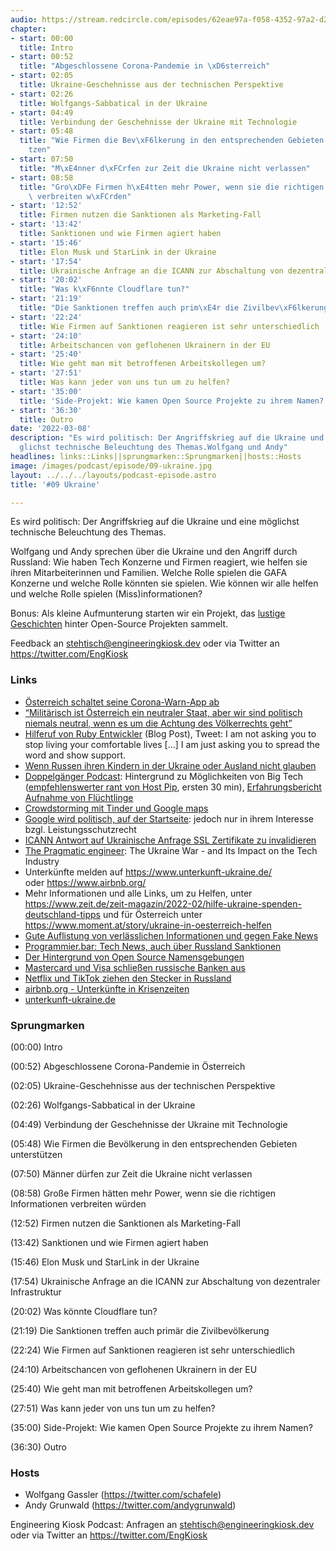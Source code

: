 ```yaml
---
audio: https://stream.redcircle.com/episodes/62eae97a-f058-4352-97a2-d2bc5c48b688/stream.mp3
chapter:
- start: 00:00
  title: Intro
- start: 00:52
  title: "Abgeschlossene Corona-Pandemie in \xD6sterreich"
- start: 02:05
  title: Ukraine-Geschehnisse aus der technischen Perspektive
- start: 02:26
  title: Wolfgangs-Sabbatical in der Ukraine
- start: 04:49
  title: Verbindung der Geschehnisse der Ukraine mit Technologie
- start: 05:48
  title: "Wie Firmen die Bev\xF6lkerung in den entsprechenden Gebieten unterst\xFC\
    tzen"
- start: 07:50
  title: "M\xE4nner d\xFCrfen zur Zeit die Ukraine nicht verlassen"
- start: 08:58
  title: "Gro\xDFe Firmen h\xE4tten mehr Power, wenn sie die richtigen Informationen\
    \ verbreiten w\xFCrden"
- start: '12:52'
  title: Firmen nutzen die Sanktionen als Marketing-Fall
- start: '13:42'
  title: Sanktionen und wie Firmen agiert haben
- start: '15:46'
  title: Elon Musk und StarLink in der Ukraine
- start: '17:54'
  title: Ukrainische Anfrage an die ICANN zur Abschaltung von dezentraler Infrastruktur
- start: '20:02'
  title: "Was k\xF6nnte Cloudflare tun?"
- start: '21:19'
  title: "Die Sanktionen treffen auch prim\xE4r die Zivilbev\xF6lkerung"
- start: '22:24'
  title: Wie Firmen auf Sanktionen reagieren ist sehr unterschiedlich
- start: '24:10'
  title: Arbeitschancen von geflohenen Ukrainern in der EU
- start: '25:40'
  title: Wie geht man mit betroffenen Arbeitskollegen um?
- start: '27:51'
  title: Was kann jeder von uns tun um zu helfen?
- start: '35:00'
  title: 'Side-Projekt: Wie kamen Open Source Projekte zu ihrem Namen?'
- start: '36:30'
  title: Outro
date: '2022-03-08'
description: "Es wird politisch: Der Angriffskrieg auf die Ukraine und eine m\xF6\
  glichst technische Beleuchtung des Themas.Wolfgang und Andy"
headlines: links::Links||sprungmarken::Sprungmarken||hosts::Hosts
image: /images/podcast/episode/09-ukraine.jpg
layout: ../../../layouts/podcast-episode.astro
title: '#09 Ukraine'

---
```


<p class="mb-6 text-base md:text-lg text-coolGray-500">Es wird politisch: Der Angriffskrieg auf die Ukraine und eine möglichst technische Beleuchtung des Themas.</p><p class="mb-6 text-base md:text-lg text-coolGray-500">Wolfgang und Andy sprechen über die Ukraine und den Angriff durch Russland: Wie haben Tech Konzerne und Firmen reagiert, wie helfen sie ihren Mitarbeiterinnen und Familien. Welche Rolle spielen die GAFA Konzerne und welche Rolle könnten sie spielen. Wie können wir alle helfen und welche Rolle spielen (Miss)informationen?</p><p class="mb-6 text-base md:text-lg text-coolGray-500">Bonus: Als kleine Aufmunterung starten wir ein Projekt, das <a class="underline hover:no-underline" style="text-decoration-line: underline;"href="https://github.com/EngineeringKiosk/OSS-Names" rel="nofollow">lustige Geschichten</a> hinter Open-Source Projekten sammelt. </p><p class="mb-6 text-base md:text-lg text-coolGray-500">Feedback an <a class="underline hover:no-underline" style="text-decoration-line: underline;"href="mailto:stehtisch@engineeringkiosk.dev" rel="nofollow">stehtisch@engineeringkiosk.dev</a> oder via Twitter an <a class="underline hover:no-underline" style="text-decoration-line: underline;"href="https://twitter.com/EngKiosk" rel="nofollow">https://twitter.com/EngKiosk</a></p><h3 class="mb-4 text-2xl md:text-3xl font-semibold text-coolGray-800" id=links>Links</h3><ul class="list-disc px-5 mb-6 md:px-5 text-base md:text-lg text-coolGray-500" style="list-style-type: disc;"><li><a class="underline hover:no-underline" style="text-decoration-line: underline;"href="https://www.derstandard.de/story/2000133483085/das-ende-der-stopp-corona-app-ist-da" rel="nofollow">Österreich schaltet seine Corona-Warn-App ab</a></li><li><a class="underline hover:no-underline" style="text-decoration-line: underline;"href="https://orf.at/stories/3251387/" rel="nofollow">“Militärisch ist Österreich ein neutraler Staat, aber wir sind politisch niemals neutral, wenn es um die Achtung des Völkerrechts geht”</a></li><li><a class="underline hover:no-underline" style="text-decoration-line: underline;"href="https://zverok.space/blog/2022-03-03-WAR.html" rel="nofollow">Hilferuf von Ruby Entwickler</a> (Blog Post), Tweet: I am not asking you to stop living your comfortable lives [...] I am just asking you to spread the word and show support.</li><li><a class="underline hover:no-underline" style="text-decoration-line: underline;"href="https://www.bbc.com/news/world-europe-60600487" rel="nofollow">Wenn Russen ihren Kindern in der Ukraine oder Ausland nicht glauben</a></li><li><a class="underline hover:no-underline" style="text-decoration-line: underline;"href="https://www.doppelgaenger.io/123-big-tech-krisen-pr-%f0%9f%92%a4-ziprecruiter-zoom-zalando-hellofresh-salesforce-sea-ltd/" rel="nofollow">Doppelgänger Podcast</a>: Hintergrund zu Möglichkeiten von Big Tech (<a class="underline hover:no-underline" style="text-decoration-line: underline;"href="https://www.doppelgaenger.io/123-big-tech-krisen-pr-%f0%9f%92%a4-ziprecruiter-zoom-zalando-hellofresh-salesforce-sea-ltd/" rel="nofollow">empfehlenswerter rant von Host Pip</a>, ersten 30 min), <a class="underline hover:no-underline" style="text-decoration-line: underline;"href="https://www.doppelgaenger.io/124-%f0%9f%87%ba%f0%9f%87%a6-magic-number-earnings-von-%e2%9d%84%ef%b8%8f-snowflake-%f0%9f%8e%88-plug-power-%f0%9f%a7%9e%e2%99%80%ef%b8%8f-wish-%f0%9f%9a%9b-samsara/" rel="nofollow">Erfahrungsbericht Aufnahme von Flüchtlinge</a></li><li><a class="underline hover:no-underline" style="text-decoration-line: underline;"href="https://www.forbes.com/sites/emmawoollacott/2022/03/02/how-restaurant-reviews-and-tinder-profiles-are-countering-russian-misinformation/" rel="nofollow">Crowdstorming mit Tinder und Google maps</a></li><li><a class="underline hover:no-underline" style="text-decoration-line: underline;"href="https://netzpolitik.org/2012/google-startet-kampagne-gegen-das-leistungsschutzrecht/" rel="nofollow">Google wird politisch, auf der Startseite</a>: jedoch nur in ihrem Interesse bzgl. Leistungsschutzrecht </li><li><a class="underline hover:no-underline" style="text-decoration-line: underline;"href="https://www.icann.org/en/system/files/correspondence/marby-to-fedorov-02mar22-en.pdf" rel="nofollow">ICANN Antwort auf Ukrainische Anfrage SSL Zertifikate zu invalidieren</a></li><li><a class="underline hover:no-underline" style="text-decoration-line: underline;"href="https://blog.pragmaticengineer.com/the-ukraine-crisis-impact-on-tech/" rel="nofollow">The Pragmatic engineer</a>: The Ukraine War - and Its Impact on the Tech Industry</li><li>Unterkünfte melden auf <a class="underline hover:no-underline" style="text-decoration-line: underline;"href="https://www.unterkunft-ukraine.de/" rel="nofollow">https://www.unterkunft-ukraine.de/</a> oder <a class="underline hover:no-underline" style="text-decoration-line: underline;"href="https://www.airbnb.org/" rel="nofollow">https://www.airbnb.org/</a></li><li>Mehr Informationen und alle Links, um zu Helfen, unter <a class="underline hover:no-underline" style="text-decoration-line: underline;"href="https://www.zeit.de/zeit-magazin/2022-02/hilfe-ukraine-spenden-deutschland-tipps#gefluechtete-aufnehmen" rel="nofollow">https://www.zeit.de/zeit-magazin/2022-02/hilfe-ukraine-spenden-deutschland-tipps</a> und für Österreich unter <a class="underline hover:no-underline" style="text-decoration-line: underline;"href="https://www.moment.at/story/ukraine-in-oesterreich-helfen" rel="nofollow">https://www.moment.at/story/ukraine-in-oesterreich-helfen</a> </li><li><a class="underline hover:no-underline" style="text-decoration-line: underline;"href="https://twitter.com/brodnig/status/14%20by99277444372746240" rel="nofollow">Gute Auflistung von verlässlichen Informationen und gegen Fake News</a></li><li><a class="underline hover:no-underline" style="text-decoration-line: underline;"href="https://www.programmier.bar/podcast/news-09-22-tech-sanktionen-gegen-russland-github-advisory-database-google-privacy-sandbox-muzero-google-for-games-developer-summit" rel="nofollow">Programmier.bar: Tech News, auch über Russland Sanktionen</a></li><li><a class="underline hover:no-underline" style="text-decoration-line: underline;"href="https://github.com/EngineeringKiosk/OSS-Names" rel="nofollow">Der Hintergrund von Open Source Namensgebungen</a></li><li><a class="underline hover:no-underline" style="text-decoration-line: underline;"href="https://www.tagesschau.de/wirtschaft/finanzen/mastercard-visa-russland-101.html" rel="nofollow">Mastercard und Visa schließen russische Banken aus</a></li><li><a class="underline hover:no-underline" style="text-decoration-line: underline;"href="https://t3n.de/news/russland-netflix-tiktok-aus-schluss-ende-1457062/" rel="nofollow">Netflix und TikTok ziehen den Stecker in Russland</a></li><li><a class="underline hover:no-underline" style="text-decoration-line: underline;"href="https://de.airbnb.org/" rel="nofollow">airbnb.org - Unterkünfte in Krisenzeiten</a></li><li><a class="underline hover:no-underline" style="text-decoration-line: underline;"href="https://www.unterkunft-ukraine.de/" rel="nofollow">unterkunft-ukraine.de</a></li></ul><h3 class="mb-4 text-2xl md:text-3xl font-semibold text-coolGray-800" id=sprungmarken>Sprungmarken</h3><p class="mb-6 text-base md:text-lg text-coolGray-500">(00:00) Intro</p><p class="mb-6 text-base md:text-lg text-coolGray-500">(00:52) Abgeschlossene Corona-Pandemie in Österreich</p><p class="mb-6 text-base md:text-lg text-coolGray-500">(02:05) Ukraine-Geschehnisse aus der technischen Perspektive</p><p class="mb-6 text-base md:text-lg text-coolGray-500">(02:26) Wolfgangs-Sabbatical in der Ukraine</p><p class="mb-6 text-base md:text-lg text-coolGray-500">(04:49) Verbindung der Geschehnisse der Ukraine mit Technologie</p><p class="mb-6 text-base md:text-lg text-coolGray-500">(05:48) Wie Firmen die Bevölkerung in den entsprechenden Gebieten unterstützen</p><p class="mb-6 text-base md:text-lg text-coolGray-500">(07:50) Männer dürfen zur Zeit die Ukraine nicht verlassen</p><p class="mb-6 text-base md:text-lg text-coolGray-500">(08:58) Große Firmen hätten mehr Power, wenn sie die richtigen Informationen verbreiten würden</p><p class="mb-6 text-base md:text-lg text-coolGray-500">(12:52) Firmen nutzen die Sanktionen als Marketing-Fall</p><p class="mb-6 text-base md:text-lg text-coolGray-500">(13:42) Sanktionen und wie Firmen agiert haben</p><p class="mb-6 text-base md:text-lg text-coolGray-500">(15:46) Elon Musk und StarLink in der Ukraine</p><p class="mb-6 text-base md:text-lg text-coolGray-500">(17:54) Ukrainische Anfrage an die ICANN zur Abschaltung von dezentraler Infrastruktur</p><p class="mb-6 text-base md:text-lg text-coolGray-500">(20:02) Was könnte Cloudflare tun?</p><p class="mb-6 text-base md:text-lg text-coolGray-500">(21:19) Die Sanktionen treffen auch primär die Zivilbevölkerung</p><p class="mb-6 text-base md:text-lg text-coolGray-500">(22:24) Wie Firmen auf Sanktionen reagieren ist sehr unterschiedlich</p><p class="mb-6 text-base md:text-lg text-coolGray-500">(24:10) Arbeitschancen von geflohenen Ukrainern in der EU</p><p class="mb-6 text-base md:text-lg text-coolGray-500">(25:40) Wie geht man mit betroffenen Arbeitskollegen um?</p><p class="mb-6 text-base md:text-lg text-coolGray-500">(27:51) Was kann jeder von uns tun um zu helfen?</p><p class="mb-6 text-base md:text-lg text-coolGray-500">(35:00) Side-Projekt: Wie kamen Open Source Projekte zu ihrem Namen?</p><p class="mb-6 text-base md:text-lg text-coolGray-500">(36:30) Outro</p><h3 class="mb-4 text-2xl md:text-3xl font-semibold text-coolGray-800" id=hosts>Hosts</h3><ul class="list-disc px-5 mb-6 md:px-5 text-base md:text-lg text-coolGray-500" style="list-style-type: disc;"><li>Wolfgang Gassler (<a class="underline hover:no-underline" style="text-decoration-line: underline;"href="https://twitter.com/schafele" rel="nofollow">https://twitter.com/schafele</a>)</li><li>Andy Grunwald (<a class="underline hover:no-underline" style="text-decoration-line: underline;"href="https://twitter.com/andygrunwald" rel="nofollow">https://twitter.com/andygrunwald</a>)</li></ul><p class="mb-6 text-base md:text-lg text-coolGray-500">Engineering Kiosk Podcast: Anfragen an <a class="underline hover:no-underline" style="text-decoration-line: underline;"href="http://stehtisch@engineeringkiosk.dev" rel="nofollow">stehtisch@engineeringkiosk.dev</a> oder via Twitter an <a class="underline hover:no-underline" style="text-decoration-line: underline;"href="https://twitter.com/EngKiosk" rel="nofollow">https://twitter.com/EngKiosk</a></p>
